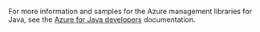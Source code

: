 For more information and samples for the Azure management libraries for Java, see the [Azure for Java developers](https://docs.microsoft.com/java/api) documentation.
